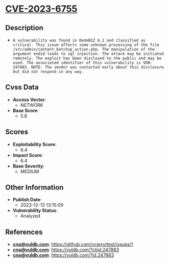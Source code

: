
# [CVE-2023-6755](https://github.com/ycwxy/test/issues/1)

## Description

- `A vulnerability was found in DedeBIZ 6.2 and classified as critical. This issue affects some unknown processing of the file /src/admin/content_batchup_action.php. The manipulation of the argument endid leads to sql injection. The attack may be initiated remotely. The exploit has been disclosed to the public and may be used. The associated identifier of this vulnerability is VDB-247883. NOTE: The vendor was contacted early about this disclosure but did not respond in any way.`

## Cvss Data

- **Access Vector**:
  - NETWORK
- **Base Score**:
  - 5.8

## Scores

- **Exploitability Score**:
  - 6.4
- **Impact Score**:
  - 6.4
- **Base Severity**:
  - MEDIUM

## Other Information

- **Publish Date**:
  - 2023-12-13 13:15:09
- **Vulnerability Status**:
  - Analyzed

## References

- **cna@vuldb.com**: https://github.com/ycwxy/test/issues/1
- **cna@vuldb.com**: https://vuldb.com/?ctiid.247883
- **cna@vuldb.com**: https://vuldb.com/?id.247883
